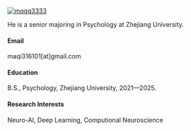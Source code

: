 [![mqqq3333](https://img.shields.io/badge/mqqq333-github-blue?logo=github)](https://github.com/mqqq333)

He is a senior majoring in Psychology at Zhejiang University.

#### Email

maqi316101[at]gmail.com

#### Education

B.S., Psychology, Zhejiang University, 2021—2025.

#### Research Interests

Neuro-AI, Deep Learning, Computional Neuroscience

